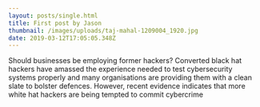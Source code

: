 ```yaml
---
layout: posts/single.html
title: First post by Jason
thumbnail: /images/uploads/taj-mahal-1209004_1920.jpg
date: 2019-03-12T17:05:05.348Z
---
```

Should businesses be employing former hackers? Converted black hat hackers have amassed the experience needed to test cybersecurity systems properly and many organisations are providing them with a clean slate to bolster defences. However, recent evidence indicates that more white hat hackers are being tempted to commit cybercrime
